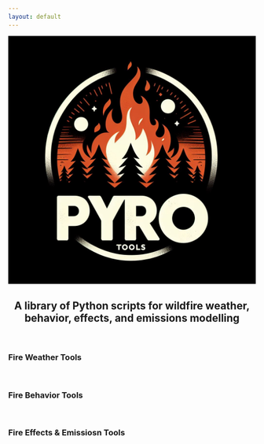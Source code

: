 ```yaml
---
layout: default
---
```


![PYro Tools Logo](/docs/assets/PYroTools_Image.jpg "PYro Tools Logo")
<h2 style="text-align: center;">A library of Python scripts for wildfire weather, behavior, effects, and emissions modelling</h2>
<p>&nbsp;</p>

### **Fire Weather Tools**
>

<p>&nbsp;</p>

### **Fire Behavior Tools**
>

<p>&nbsp;</p>

### **Fire Effects & Emissiosn Tools**
>

<p>&nbsp;</p>
